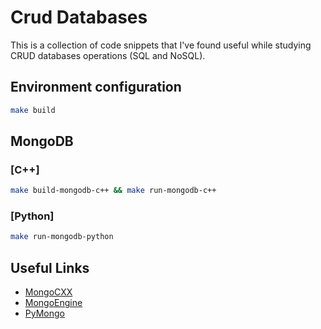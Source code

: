 # Crud Databases
This is a collection of code snippets that I've found useful while studying CRUD databases operations (SQL and NoSQL).

## Environment configuration
```bash
make build
```

## MongoDB

### [C++]
```bash
make build-mongodb-c++ && make run-mongodb-c++
```

### [Python]
```bash
make run-mongodb-python
```

## Useful Links

* [MongoCXX](http://mongodb.github.io/mongo-cxx-driver/mongocxx-v3/tutorial/)
* [MongoEngine](http://mongoengine.org/)
* [PyMongo](http://api.mongodb.com/python/current/index.html#)




